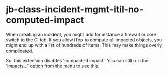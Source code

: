 # jb-class-incident-mgmt-itil-no-computed-impact
When creating an incident, you might add for instance a firewall or core switch to the CI tab. If you allow iTop to compute all impacted objects, you might end up with a list of hundreds of items. This may make things overly complicated.

So, this extension disables 'compacted impact'. You can still run the 'impacts...' option from the menu to see this.
